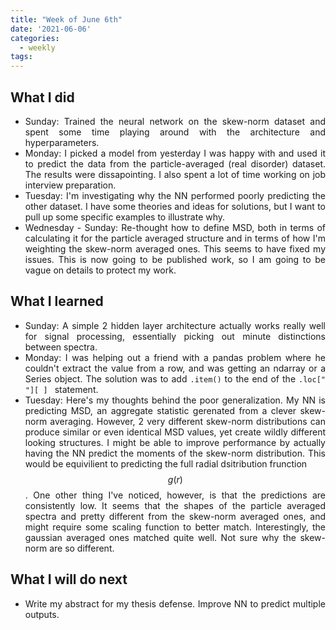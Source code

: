 ```yaml
---
title: "Week of June 6th"
date: '2021-06-06'
categories:
  - weekly
tags:
---
```

<div style="text-align: justify">

## What I did
- Sunday: Trained the neural network on the skew-norm dataset and spent some time playing around with the architecture and hyperparameters.
- Monday: I picked a model from yesterday I was happy with and used it to predict the data from the particle-averaged (real disorder) dataset. The results were dissapointing. I also spent a lot of time working on job interview preparation.
- Tuesday: I'm investigating why the NN performed poorly predicting the other dataset. I have some theories and ideas for solutions, but I want to pull up some specific examples to illustrate why.
- Wednesday - Sunday: Re-thought how to define MSD, both in terms of calculating it for the particle averaged structure and in terms of how I'm weighting the skew-norm averaged ones. This seems to have fixed my issues. This is now going to be published work, so I am going to be vague on details to protect my work.

## What I learned
- Sunday: A simple 2 hidden layer architecture actually works really well for signal processing, essentially picking out minute distinctions between spectra.
- Monday: I was helping out a friend with a pandas problem where he couldn't extract the value from a row, and was getting an ndarray or a Series object. The solution was to add `.item()` to the end of the `.loc[" "][ ] ` statement.
- Tuesday: Here's my thoughts behind the poor generalization. My NN is predicting MSD, an aggregate statistic gerenated from a clever skew-norm averaging. However, 2 very different skew-norm distributions can produce similar or even identical MSD values, yet create wildly different looking structures. I might be able to improve performance by actually having the NN predict the moments of the skew-norm distribution. This would be equivilient to predicting the full radial dsitribution frunction $$g(r)$$. One other thing I've noticed, however, is that the predictions are consistently low. It seems that the shapes of the particle averaged spectra and pretty different from the skew-norm averaged ones, and might require some scaling function to better match. Interestingly, the gaussian averaged ones matched quite well. Not sure why the skew-norm are so different.

## What I will do next
- Write my abstract for my thesis defense. Improve NN to predict multiple outputs. 
</div>